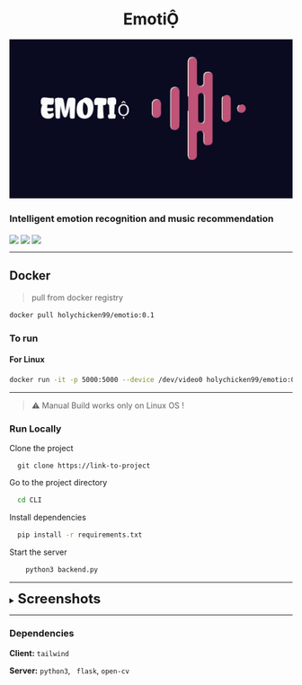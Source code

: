 
# <center> EmotiỘ </center> #

![EmotioỘ](./static/assets/emotio.jpg)


### Intelligent emotion recognition and music recommendation ##

<img align = center src="https://img.shields.io/github/issues/amankumar11/Dashboard-Chartjs?style=plastic">
<img align =center src="https://img.shields.io/docker/automated/amankumar11/Dashboard-Chartjs">
<img align = center src="https://img.shields.io/github/issues-raw/amankumar11/Dashboard-Chartjs">


---
## Docker  ##

> pull from docker registry


```bash  
docker pull holychicken99/emotio:0.1
```
### To run 
#### For Linux ####

```bash
docker run -it -p 5000:5000 --device /dev/video0 holychicken99/emotio:0.1 
```
---
> :warning: Manual Build works only on Linux  OS !
### Run Locally
Clone the project

```bashD
  git clone https://link-to-project
```

Go to the project directory

```bash
  cd CLI
```

Install dependencies

```bash
  pip install -r requirements.txt
```

Start the server

```bash
    python3 backend.py
```

  
---

<details>
<summary> <strong><font size="+2"> Screenshots </font></strong/></summary>
  <br>
  


![App Screenshot](/static/assets/ss1.png)


  ![App Screenshot](/static/assets/ss2.png)
## License

[MIT](https://choosealicense.com/licenses/mit/)

</details> 

--- 
### Dependencies 

**Client:** `tailwind`

**Server:** `python3`, ` flask`, `open-cv` 

  
